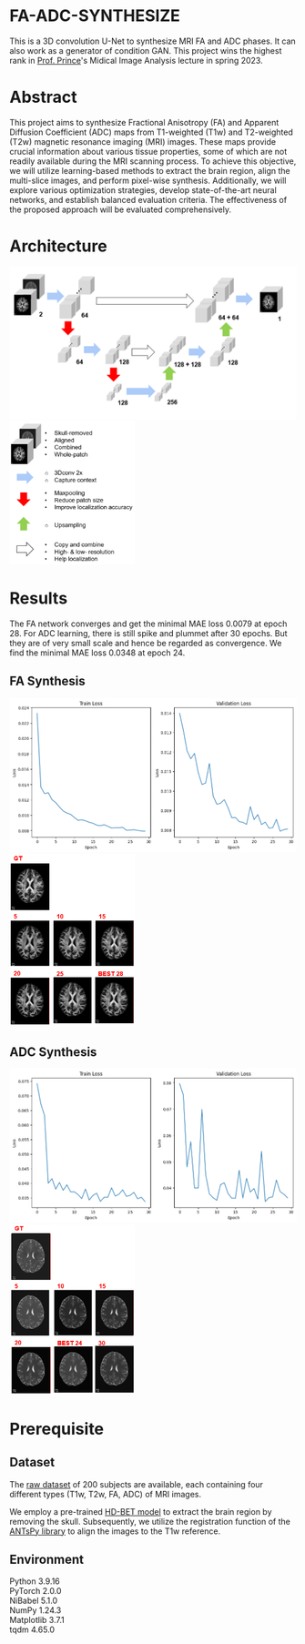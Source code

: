 # FA-ADC-SYNTHESIZE
This is a 3D convolution U-Net to synthesize MRI FA and ADC phases. It can also work as a generator of condition GAN. This project wins the highest rank in [Prof. Prince](https://engineering.jhu.edu/faculty/jerry-prince/)'s Midical Image Analysis lecture in spring 2023.

# Abstract
This project aims to synthesize Fractional Anisotropy (FA) and Apparent Diffusion Coefficient (ADC) maps from T1-weighted (T1w) and T2-weighted (T2w) magnetic resonance imaging (MRI) images. These maps provide crucial information about various tissue properties, some of which are not readily available during the MRI scanning process. To achieve this objective, we will utilize learning-based methods to extract the brain region, align the multi-slice images, and perform pixel-wise synthesis. Additionally, we will explore various optimization strategies, develop state-of-the-art neural networks, and establish balanced evaluation criteria. The effectiveness of the proposed approach will be evaluated comprehensively.

# Architecture
<div>
<img src="./image/Architecture.png" alt="Image" width="600">
<img src="./image/attach.png" alt="Image" width="220">
</div>

# Results 
The FA network converges and get the minimal MAE loss 0.0079 at epoch 28. For ADC learning, there is still spike and plummet after 30 epochs. But they are of very small scale and hence be regarded as convergence. We find the minimal MAE loss 0.0348 at epoch 24.  

## FA Synthesis
<div>
<img src="./image/Unet%20Loss.png" alt="Image" width="600">
<img src="./image/fa%20demo.png" alt="Image" width="220">
</div>

## ADC Synthesis
<div>
<img src="./image/ADC%20Unet%20Loss.png" alt="Image" width="600">
<img src="./image/adc%20demo.png" alt="Image" width="220">
</div>




# Prerequisite
## Dataset
The [raw dataset](https://livejohnshopkins-my.sharepoint.com/personal/zbian4_jh_edu/_layouts/15/onedrive.aspx?id=%2Fpersonal%2Fzbian4%5Fjh%5Fedu%2FDocuments%2FMedIA%5FProject2&ga=1) of 200 subjects are available, each containing four different types (T1w, T2w, FA, ADC) of MRI images.

We employ a pre-trained [HD-BET model](https://www.ncbi.nlm.nih.gov/pmc/articles/PMC6865732/) to extract the brain region by removing the skull. Subsequently, we utilize the registration function of the [ANTsPy library](https://antspy.readthedocs.io/en/latest/registration.html) to align the images to the T1w reference. 

## Environment
Python 3.9.16<br>
PyTorch 2.0.0<br>
NiBabel 5.1.0<br>
NumPy 1.24.3<br>
Matplotlib 3.7.1<br>
tqdm 4.65.0